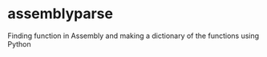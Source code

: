 
# assemblyparse
Finding function in Assembly and making a dictionary of the functions using Python



